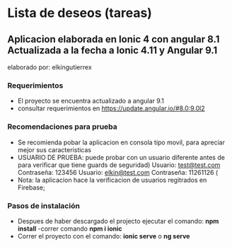 # Lista de deseos (tareas)

## Aplicacion elaborada en Ionic 4 con angular 8.1 Actualizada a la fecha a **Ionic 4.11 y Angular 9.1**
elaborado por: elkingutierrex

### Requerimientos
- El proyecto se encuentra actualizado a angular 9.1
- consultar requerimientos en https://update.angular.io/#8.0:9.0l2

### Recomendaciones para prueba
- Se recomienda pobar la aplicacion en consola tipo movil, para apreciar mejor sus caracteristicas
- USUARIO DE PRUEBA: puede probar con un usuario diferente antes de para verificar que tiene guards de seguridad) 
    Usuario: test@test.com
    Contraseña: 123456
    Usuario: elkin@test.com
    Contraseña: 11261126 (
- Nota: la aplicacion hace la verificacion de usuarios regitrados en Firebase;

### Pasos de instalación 
- Despues de haber descargado el projecto ejecutar el comando: **npm install** 
-correr comando **npm i ionic**
- Correr el proyecto con el comando: **ionic serve** o **ng serve**

